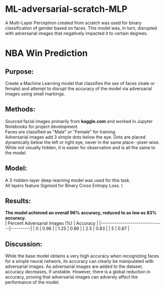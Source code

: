 # ML-adversarial-scratch-MLP
A Multi-Layer Perceptron created from scratch was used for binary classification of gender based on faces. This model was, in turn, disrupted with adversarial images that negatively impacted it to certain degrees.

# NBA Win Prediction

## Purpose:
Create a Machine Learning model that classifies the sex of faces (male or female) and attempt to disrupt the accuracy of the model via adversarial images using small markings. 

## Methods:
Sourced facial images primarily from **kaggle.com** and worked in Jupyter Notebooks for project development. \
Faces are classified as "Male" or "Female" for training. \
Adversarial images add 3 simple dots below the eye. Dots are placed dynamically below the left or right eye, never in the same place--pixel-wise. While not visually hidden, it is easier for observation and is all the same to the model. 

## Model:
A 3-hidden-layer deep-learning model was used for this task. \
All layers feature Sigmoid for Binary Cross Entropy Loss. \

## Results:
**The model achieved an overall 96% accuracy, reduced to as low as 83% accuracy.** \
| Percent Adversarial Images (%) | Accuracy |
|--------------------------------|----------|
| 0                              | 0.96     |
| 1.25                           | 0.89     |
| 2.5                            | 0.83     |
| 5                              | 0.87     |

## Discussion:
While the base model obtains a very high accuracy when recognizing faces for a simple neural network, its accuracy can clearly be manipulated with adversarial images. 
As adversarial images are added to the dataset, accuracy decreases, if unstable. However, there is a global reduction in accuracy, proving that adversarial images can adversly affect the performance of the model.
